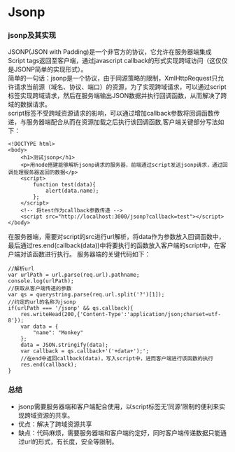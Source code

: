 # Jsonp
### jsonp及其实现

JSONP(JSON with Padding)是一个非官方的协议，它允许在服务器端集成Script tags返回至客户端，通过javascript callback的形式实现跨域访问（这仅仅是JSONP简单的实现形式）。<br>
简单的一句话：jsonp是一个协议，由于同源策略的限制，XmlHttpRequest只允许请求当前源（域名、协议、端口）的资源，为了实现跨域请求，可以通过script标签实现跨域请求，然后在服务端输出JSON数据并执行回调函数，从而解决了跨域的数据请求。<br>
script标签不受跨域资源请求的影响，可以通过增加callback参数将回调函数传递，与服务器端配合从而在资源加载之后执行该回调函数,客户端关键部分写法如下：

```
<!DOCTYPE html>
<body>
    <h1>测试jsonp</h1>
    <p>用node搭建能够解析jsonp请求的服务器，前端通过script发送jsonp请求，通过回调处理服务器返回的数据</p>
    <script>
        function test(data){
            alert(data.name);
        };
    </script>
    <!-- 将test作为callback参数传递 -->
    <script src="http://localhost:3000/jsonp?callback=test"></script>
</body>
```
在服务器端，需要对script的src进行url解析，将data作为参数放入回调函数中，最后通过res.end(callback(data))中将要执行的函数放入客户端的script中，在客户端对该函数进行执行。
服务器端的关键代码如下：

```
//解析url
var urlPath = url.parse(req.url).pathname;
console.log(urlPath);
//获取从客户端传递的参数
var qs = querystring.parse(req.url.split('?')[1]);
//约定的url的名称为jsonp
if(urlPath === '/jsonp' && qs.callback){
    res.writeHead(200,{'Content-Type':'application/json;charset=utf-8'});
    var data = {
        "name": "Monkey"
    };
    data = JSON.stringify(data);
    var callback = qs.callback+'('+data+');';
    //在end中返回callback(data)，写入script中，进而客户端进行该函数的执行
    res.end(callback);
}
```
### 总结
- jsonp需要服务器端和客户端配合使用，以script标签无’同源’限制的便利来实现跨域资源的共享。
- 优点：解决了跨域资源共享
- 缺点：代码麻烦，需要服务器端和客户端约定好，同时客户端传递数据只能通过url的形式，有长度，安全等限制。

